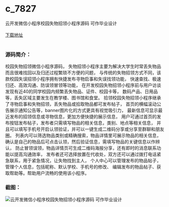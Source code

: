 # c_7827
云开发微信小程序校园失物招领小程序源码 可作毕业设计
<br/></br>
[下载地址](https://www.uuid2.com/7827.html "下载地址")
<br/></br>
<h3>源码简介：</h3>
<p>校园失物招领微信小程序源码，
失物招领小程序主要为解决大学生时常丢失物品而且很难找回以及归还过程繁琐不方便的问题，
与传统的失物招领方式不同，该款校园失误招领小程序拥有快捷发布寻物启事和失误找领功能，
快速查找、极速归还、高效沟通、防误领冒领等功能，
在开发校园失物招领小程序前与用户访谈发现有近40的同学校园内频繁丢失物品、证件、校园卡等，
数码产品、日用品等，丢失区域主要发生在教学楼、图书馆和食堂。
拾领校园失物招领小程序继承了寻物启事和失物招领，丢失物品或拾取物品都可发布帖子，
首页的横幅滚动公告展示通知公告等，banner图片化的方式更具有视觉吸引力，
最新信息可显示最近发布的招领信息或寻物信息，更加方便快捷的展示信息，
用户可通过首页的发布按钮发布帖子，发布者只需填写物品的相关信息，类别、地点等相关信息，
并且可以填写手机号开启认领验证，并可以一键生成二维码分享或分享至群聊和朋友圈。
列表内可以筛选物品类别或精确搜索，物品详情里可展示物品的相关信息，
确认是自己的物品后可点击认领，然后验证信息，需填写物品的关键信息以作辨认，
防止冒领误领，物品详情页可生成二维码海报分享，还有即时的消息联系功能以提高沟通效率，
发布者还可选择放置在代收处，双方还可以通过拨打电话紧急联系，用于紧急情况，让失物找到主人，
个人中心可以管理发布的物品帖子，管理个人信息，包括昵称、默认学校、手机号的修改、
编辑发布的物品帖子、获取帮助等。帮助用户流畅的使用该小程序。<p>
<h3>截图：</h3>
<img src="https://www.uuid2.com/wp-content/uploads/img/uimage/27331654845517.gif" alt="云开发微信小程序校园失物招领小程序源码 可作毕业设计">
